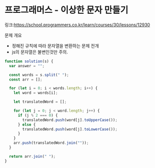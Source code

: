 # 프로그래머스 - 이상한 문자 만들기

링크:https://school.programmers.co.kr/learn/courses/30/lessons/12930

문제 개요

- 정해진 규칙에 따라 문자열을 변환하는 문제
  전개
- js의 문자열은 불변인것만 주의.

```js
function solution(s) {
  var answer = "";

  const words = s.split(" ");
  const arr = [];

  for (let i = 0; i < words.length; i++) {
    let word = words[i];

    let translatedWord = [];

    for (let j = 0; j < word.length; j++) {
      if (j % 2 === 0) {
        translatedWord.push(word[j].toUpperCase());
      } else {
        translatedWord.push(word[j].toLowerCase());
      }
    }
    arr.push(translatedWord.join(""));
  }

  return arr.join(" ");
}
```
